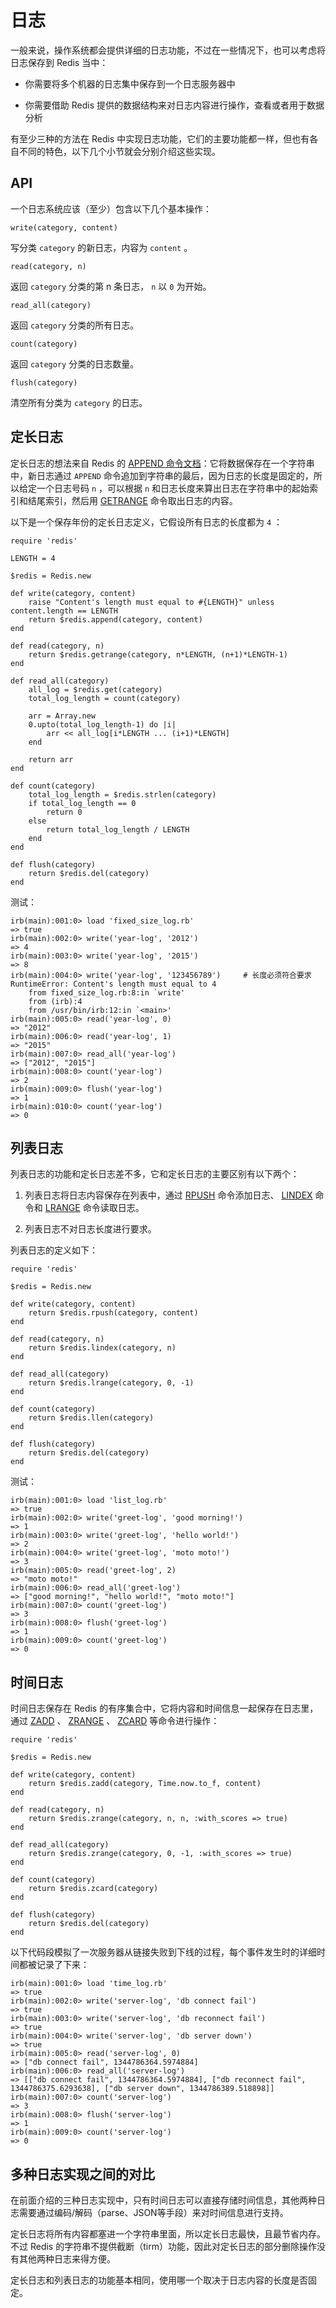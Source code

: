 # 日志

一般来说，操作系统都会提供详细的日志功能，不过在一些情况下，也可以考虑将日志保存到 Redis 当中：

- 你需要将多个机器的日志集中保存到一个日志服务器中

- 你需要借助 Redis 提供的数据结构来对日志内容进行操作，查看或者用于数据分析

有至少三种的方法在 Redis 中实现日志功能，它们的主要功能都一样，但也有各自不同的特色，以下几个小节就会分别介绍这些实现。


## API

一个日志系统应该（至少）包含以下几个基本操作：

``write(category, content)``

写分类 ``category`` 的新日志，内容为 ``content`` 。

``read(category, n)``

返回 ``category`` 分类的第 n 条日志， ``n`` 以 ``0`` 为开始。

``read_all(category)``

返回 ``category`` 分类的所有日志。

``count(category)``

返回 ``category`` 分类的日志数量。

``flush(category)``

清空所有分类为 ``category`` 的日志。


## 定长日志

定长日志的想法来自 Redis 的 [APPEND 命令文档](http://redis.readthedocs.org/en/latest/string/append.html)：它将数据保存在一个字符串中，新日志通过 ``APPEND`` 命令追加到字符串的最后，因为日志的长度是固定的，所以给定一个日志号码 ``n`` ，可以根据 ``n`` 和日志长度来算出日志在字符串中的起始索引和结尾索引，然后用 [GETRANGE](http://redis.readthedocs.org/en/latest/string/getrange.html) 命令取出日志的内容。

以下是一个保存年份的定长日志定义，它假设所有日志的长度都为 ``4`` ：

    require 'redis'

    LENGTH = 4

    $redis = Redis.new

    def write(category, content)
        raise "Content's length must equal to #{LENGTH}" unless content.length == LENGTH 
        return $redis.append(category, content)
    end

    def read(category, n)
        return $redis.getrange(category, n*LENGTH, (n+1)*LENGTH-1)
    end

    def read_all(category)
        all_log = $redis.get(category)
        total_log_length = count(category)

        arr = Array.new
        0.upto(total_log_length-1) do |i|
            arr << all_log[i*LENGTH ... (i+1)*LENGTH]
        end
        
        return arr
    end

    def count(category)
        total_log_length = $redis.strlen(category)
        if total_log_length == 0
            return 0
        else
            return total_log_length / LENGTH
        end
    end

    def flush(category)
        return $redis.del(category)
    end

测试：

    irb(main):001:0> load 'fixed_size_log.rb'
    => true
    irb(main):002:0> write('year-log', '2012')
    => 4
    irb(main):003:0> write('year-log', '2015')
    => 8
    irb(main):004:0> write('year-log', '123456789')     # 长度必须符合要求
    RuntimeError: Content's length must equal to 4
        from fixed_size_log.rb:8:in `write'
        from (irb):4
        from /usr/bin/irb:12:in `<main>'
    irb(main):005:0> read('year-log', 0)
    => "2012"
    irb(main):006:0> read('year-log', 1)
    => "2015"
    irb(main):007:0> read_all('year-log')
    => ["2012", "2015"]
    irb(main):008:0> count('year-log')
    => 2
    irb(main):009:0> flush('year-log')
    => 1
    irb(main):010:0> count('year-log')
    => 0


## 列表日志

列表日志的功能和定长日志差不多，它和定长日志的主要区别有以下两个：

1. 列表日志将日志内容保存在列表中，通过 [RPUSH](http://redis.readthedocs.org/en/latest/list/rpush.html) 命令添加日志、 [LINDEX](http://redis.readthedocs.org/en/latest/list/lindex.html) 命令和 [LRANGE](http://redis.readthedocs.org/en/latest/list/lrange.html) 命令读取日志。

2. 列表日志不对日志长度进行要求。

列表日志的定义如下：


    require 'redis'

    $redis = Redis.new

    def write(category, content)
        return $redis.rpush(category, content)
    end

    def read(category, n)
        return $redis.lindex(category, n)
    end

    def read_all(category)
        return $redis.lrange(category, 0, -1)
    end

    def count(category)
        return $redis.llen(category)
    end

    def flush(category)
        return $redis.del(category)
    end

测试：

    irb(main):001:0> load 'list_log.rb'
    => true
    irb(main):002:0> write('greet-log', 'good morning!')
    => 1
    irb(main):003:0> write('greet-log', 'hello world!')
    => 2
    irb(main):004:0> write('greet-log', 'moto moto!')
    => 3
    irb(main):005:0> read('greet-log', 2)
    => "moto moto!"
    irb(main):006:0> read_all('greet-log')
    => ["good morning!", "hello world!", "moto moto!"]
    irb(main):007:0> count('greet-log')
    => 3
    irb(main):008:0> flush('greet-log')
    => 1
    irb(main):009:0> count('greet-log')
    => 0


## 时间日志

时间日志保存在 Redis 的有序集合中，它将内容和时间信息一起保存在日志里，通过 [ZADD](http://redis.readthedocs.org/en/latest/sorted_set/zadd.html) 、 [ZRANGE](http://redis.readthedocs.org/en/latest/sorted_set/zrange.html) 、 [ZCARD](http://redis.readthedocs.org/en/latest/sorted_set/zcard.html) 等命令进行操作：

    require 'redis'

    $redis = Redis.new

    def write(category, content)
        return $redis.zadd(category, Time.now.to_f, content)
    end

    def read(category, n)
        return $redis.zrange(category, n, n, :with_scores => true)
    end

    def read_all(category)
        return $redis.zrange(category, 0, -1, :with_scores => true)
    end

    def count(category)
        return $redis.zcard(category)
    end

    def flush(category)
        return $redis.del(category)
    end

以下代码段模拟了一次服务器从链接失败到下线的过程，每个事件发生时的详细时间都被记录了下来：

    irb(main):001:0> load 'time_log.rb'
    => true
    irb(main):002:0> write('server-log', 'db connect fail')
    => true
    irb(main):003:0> write('server-log', 'db reconnect fail')
    => true
    irb(main):004:0> write('server-log', 'db server down')
    => true
    irb(main):005:0> read('server-log', 0)
    => ["db connect fail", 1344786364.5974884]
    irb(main):006:0> read_all('server-log')
    => [["db connect fail", 1344786364.5974884], ["db reconnect fail", 1344786375.6293638], ["db server down", 1344786389.518898]]
    irb(main):007:0> count('server-log')
    => 3
    irb(main):008:0> flush('server-log')
    => 1
    irb(main):009:0> count('server-log')
    => 0


## 多种日志实现之间的对比

在前面介绍的三种日志实现中，只有时间日志可以直接存储时间信息，其他两种日志需要通过编码/解码（parse、JSON等手段）来对时间信息进行支持。

定长日志将所有内容都塞进一个字符串里面，所以定长日志最快，且最节省内存。不过 Redis 的字符串不提供截断（tirm）功能，因此对定长日志的部分删除操作没有其他两种日志来得方便。

定长日志和列表日志的功能基本相同，使用哪一个取决于日志内容的长度是否固定。
